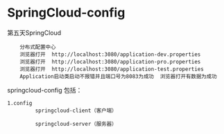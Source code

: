 # SpringCloud-config


第五天SpringCloud

		分布式配置中心
		浏览器打开  http://localhost:3080/application-dev.properties
		浏览器打开  http://localhost:3080/application-pro.properties
		浏览器打开  http://localhost:3080/application-test.properties
		Application启动类启动不报错并且端口号为8083为成功  浏览器打开有数据为成功


springcloud-config
	包括：

	1.config
	         springcloud-client（客户端）
	
	         springcloud-server（服务器）
		
















